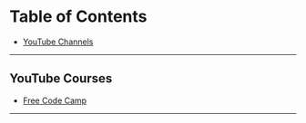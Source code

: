 # Table of Contents

- [YouTube Channels](#youtube-courses)

---

## YouTube Courses

- [Free Code Camp](https://youtube.com/c/Freecodecamp)

---
